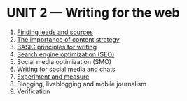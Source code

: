 # UNIT 2 &mdash; Writing for the web

1. [Finding leads and sources](unit21.htm)
2. [The importance of content strategy](unit22.htm)
3. [BASIC principles for writing](unit23-writing.htm)
4. [Search engine optimization (SEO)](unit24-seo.htm)
5. Social media optimization (SMO)
6. [Writing for social media and chats](unit25-socialmedia.htm)
7. [Experiment and measure](unit26-analytics.md)
8. Blogging, liveblogging and mobile journalism
9. Verification

